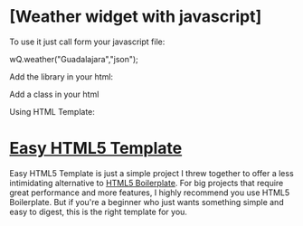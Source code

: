 # [Weather widget with javascript]

To use it just call form your javascript file:

 wQ.weather("Guadalajara","json");

Add the library in your html:

<script src="js/weather.js"></script>
<script src="js/myScript.js"></script>

 Add a class in your html

 <p id="weather"></p>

Using HTML Template:
# [Easy HTML5 Template](http://easyhtml5template.com)

Easy HTML5 Template is just a simple project I threw together to offer a less intimidating alternative to [HTML5 Boilerplate](http://html5boilerplate.com). For big projects that require great performance and more features, I highly recommend you use HTML5 Boilerplate. But if you're a beginner who just wants something simple and easy to digest, this is the right template for you.